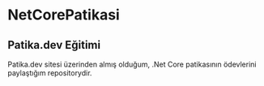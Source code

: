 # NetCorePatikasi

## Patika.dev Eğitimi 
Patika.dev sitesi üzerinden almış olduğum, .Net Core patikasının ödevlerini paylaştığım repositorydir.
